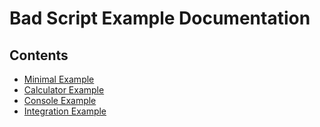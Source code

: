 # Bad Script Example Documentation

## Contents
- [Minimal Example](./Minimal.md)
- [Calculator Example](./Calculator.md)
- [Console Example](./Console.md)
- [Integration Example](./Integration.md)
